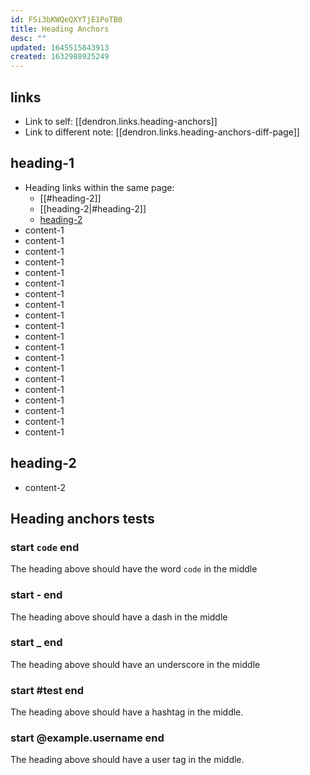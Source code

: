 ```yaml
---
id: FSi3bKWQeQXYTjE1PoTB0
title: Heading Anchors
desc: ""
updated: 1645515843913
created: 1632988925249
---
```


## links

- Link to self: [[dendron.links.heading-anchors]]
- Link to different note: [[dendron.links.heading-anchors-diff-page]]

## heading-1

- Heading links within the same page:
  - [[#heading-2]]
  - [[heading-2|#heading-2]]
  - [heading-2](#heading-2)
- content-1
- content-1
- content-1
- content-1
- content-1
- content-1
- content-1
- content-1
- content-1
- content-1
- content-1
- content-1
- content-1
- content-1
- content-1
- content-1
- content-1
- content-1
- content-1
- content-1

## heading-2

- content-2

## Heading anchors tests

### start `code` end

The heading above should have the word `code` in the middle

### start - end

The heading above should have a dash in the middle

### start \_ end

The heading above should have an underscore in the middle

### start #test end

The heading above should have a hashtag in the middle.

### start @example.username end

The heading above should have a user tag in the middle.
